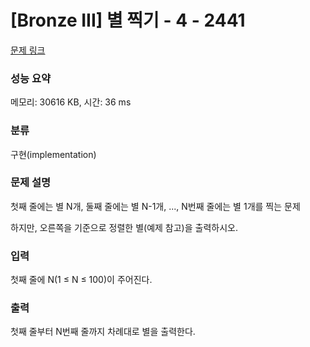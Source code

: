 # [Bronze III] 별 찍기 - 4 - 2441 

[문제 링크](https://www.acmicpc.net/problem/2441) 

### 성능 요약

메모리: 30616 KB, 시간: 36 ms

### 분류

구현(implementation)

### 문제 설명

<p style="user-select: auto;"><span class="s1" style="user-select: auto;">첫째</span> <span class="s1" style="user-select: auto;">줄에는</span> <span class="s1" style="user-select: auto;">별</span> N<span class="s1" style="user-select: auto;">개</span>, <span class="s1" style="user-select: auto;">둘째</span> <span class="s1" style="user-select: auto;">줄에는</span> <span class="s1" style="user-select: auto;">별</span> N-1<span class="s1" style="user-select: auto;">개</span>, ..., N<span class="s1" style="user-select: auto;">번째</span> <span class="s1" style="user-select: auto;">줄에는</span> <span class="s1" style="user-select: auto;">별</span> 1<span class="s1" style="user-select: auto;">개를</span> <span class="s1" style="user-select: auto;">찍는</span> <span class="s1" style="user-select: auto;">문제</span></p>

<p class="p1" style="user-select: auto;">하지만<span class="s1" style="user-select: auto;">, </span>오른쪽을<span class="s1" style="user-select: auto;"> </span>기준으로<span class="s1" style="user-select: auto;"> </span>정렬한<span class="s1" style="user-select: auto;"> </span>별<span class="s1" style="user-select: auto;">(</span>예제<span class="s1" style="user-select: auto;"> </span>참고<span class="s1" style="user-select: auto;">)</span>을<span class="s1" style="user-select: auto;"> </span>출력하시오<span class="s1" style="user-select: auto;">.</span></p>

### 입력 

 <p style="user-select: auto;"><span class="s1" style="user-select: auto;">첫째</span> <span class="s1" style="user-select: auto;">줄에</span> N(1 ≤ N ≤ 100)<span class="s1" style="user-select: auto;">이</span> <span class="s1" style="user-select: auto;">주어진다</span>.</p>

### 출력 

 <p style="user-select: auto;">첫째<span class="s1" style="user-select: auto;"> </span>줄부터<span class="s1" style="user-select: auto;"> N</span>번째<span class="s1" style="user-select: auto;"> </span>줄까지<span class="s1" style="user-select: auto;"> </span>차례대로<span class="s1" style="user-select: auto;"> </span>별을<span class="s1" style="user-select: auto;"> </span>출력한다<span class="s1" style="user-select: auto;">.</span></p>

